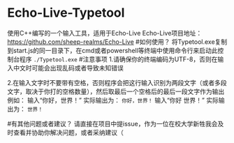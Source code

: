 # Echo-Live-Typetool
使用C++编写的一个输入工具，适用于Echo-Live
Echo-Live项目地址：https://github.com/sheep-realms/Echo-Live
#如何使用？
将Typetool.exe复制到start.js的同一目录下，在cmd或者powershell等终端中使用命令行来启动此控制台程序
```./Typetool.exe```
#注意事项
1.请确保你的终端编码为UTF-8，否则在输入中文时可能会出现乱码或者导致未知错误

2.在输入文字时不要带有空格，否则程序会把这行输入识别为两段文字（或者多段文字，取决于你打的空格数量），然后取最后一个空格后的最后一段文字作为输出
例如：
输入“你好，世界！”
实际输出为：
```你好，世界！```
输入“你好 世界！”
实际输出为：
```世界！```

#有其他问题或者建议？
请直接在项目中提issue，作为一位在校大学新牲我会及时查看并协助你解决问题，或者采纳建议（

